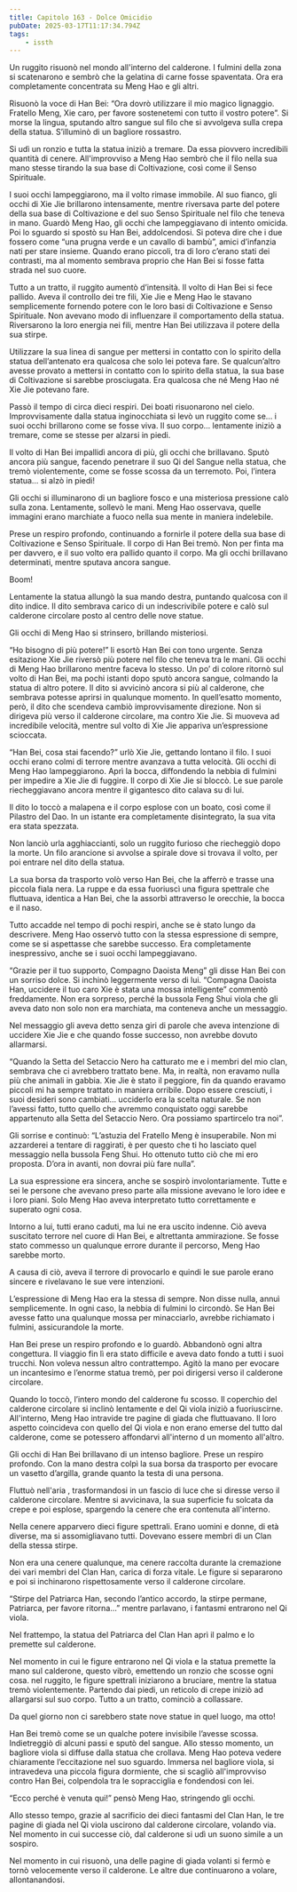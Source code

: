 ```yaml
---
title: Capitolo 163 - Dolce Omicidio
pubDate: 2025-03-17T11:17:34.794Z
tags:
    - issth
---
```



Un ruggito risuonò nel mondo all'interno del calderone. I fulmini della zona si scatenarono e sembrò che la gelatina di carne fosse spaventata. Ora era completamente concentrata su Meng Hao e gli altri.


Risuonò la voce di Han Bei: “Ora dovrò utilizzare il mio magico lignaggio. Fratello Meng, Xie caro, per favore sostenetemi con tutto il vostro potere”. Si morse la lingua, sputando altro sangue sul filo che si avvolgeva sulla crepa della statua. S’illuminò di un bagliore rossastro.


Si udì un ronzio e tutta la statua iniziò a tremare. Da essa piovvero incredibili quantità di cenere. All'improvviso a Meng Hao sembrò che il filo nella sua mano stesse tirando la sua base di Coltivazione, così come il Senso Spirituale.


I suoi occhi lampeggiarono, ma il volto rimase immobile. Al suo fianco, gli occhi di Xie Jie brillarono intensamente, mentre riversava parte del potere della sua base di Coltivazione e del suo Senso Spirituale nel filo che teneva in mano. Guardò Meng Hao, gli occhi che lampeggiavano di intento omicida. Poi lo sguardo si spostò su Han Bei, addolcendosi. Si poteva dire che i due fossero come “una prugna verde e un cavallo di bambù”, amici d’infanzia nati per stare insieme. Quando erano piccoli, tra di loro c’erano stati dei contrasti, ma al momento sembrava proprio che Han Bei si fosse fatta strada nel suo cuore.


Tutto a un tratto, il ruggito aumentò d’intensità. Il volto di Han Bei si fece pallido. Aveva il controllo dei tre fili, Xie Jie e Meng Hao le stavano semplicemente fornendo potere con le loro basi di Coltivazione e Senso Spirituale. Non avevano modo di influenzare il comportamento della statua. Riversarono la loro energia nei fili, mentre Han Bei utilizzava il potere della sua stirpe.


Utilizzare la sua linea di sangue per mettersi in contatto con lo spirito della statua dell’antenato era qualcosa che solo lei poteva fare. Se qualcun’altro avesse provato a mettersi in contatto con lo spirito della statua, la sua base di Coltivazione si sarebbe prosciugata. Era qualcosa che né Meng Hao né Xie Jie potevano fare.


Passò il tempo di circa dieci respiri. Dei boati risuonarono nel cielo. Improvvisamente dalla statua inginocchiata si levò un ruggito come se… i suoi occhi brillarono come se fosse viva. Il suo corpo… lentamente iniziò a tremare, come se stesse per alzarsi in piedi.


Il volto di Han Bei impallidì ancora di più, gli occhi che brillavano. Sputò ancora più sangue, facendo penetrare il suo Qi del Sangue nella statua, che tremò violentemente, come se fosse scossa da un terremoto. Poi, l’intera statua… si alzò in piedi!


Gli occhi si illuminarono di un bagliore fosco e una misteriosa pressione calò sulla zona. Lentamente, sollevò le mani. Meng Hao osservava, quelle immagini erano marchiate a fuoco nella sua mente in maniera indelebile.


Prese un respiro profondo, continuando a fornirle il potere della sua base di Coltivazione e Senso Spirituale. Il corpo di Han Bei tremò. Non per finta ma per davvero, e il suo volto era pallido quanto il corpo. Ma gli occhi brillavano determinati, mentre sputava ancora sangue.


Boom!


Lentamente la statua allungò la sua mando destra, puntando qualcosa con il dito indice. Il dito sembrava carico di un indescrivibile potere e calò sul calderone circolare posto al centro delle nove statue.


Gli occhi di Meng Hao si strinsero, brillando misteriosi.


“Ho bisogno di più potere!” li esortò Han Bei con tono urgente. Senza esitazione Xie Jie riversò più potere nel filo che teneva tra le mani.
Gli occhi di Meng Hao brillarono mentre faceva lo stesso. Un po’ di colore ritornò sul volto di Han Bei, ma pochi istanti dopo sputò ancora sangue, colmando la statua di altro potere. Il dito si avvicinò ancora si più al calderone, che sembrava potesse aprirsi in qualunque momento.
In quell’esatto momento, però, il dito che scendeva cambiò improvvisamente direzione. Non si dirigeva più verso il calderone circolare, ma contro Xie Jie. Si muoveva ad incredibile velocità, mentre sul volto di Xie Jie appariva un’espressione scioccata.


“Han Bei, cosa stai facendo?” urlò Xie Jie, gettando lontano il filo. I suoi occhi erano colmi di terrore mentre avanzava a tutta velocità. Gli occhi di Meng Hao lampeggiarono. Aprì la bocca, diffondendo la nebbia di fulmini per impedire a Xie Jie di fuggire. Il corpo di Xie Jie si bloccò. Le sue parole riecheggiavano ancora mentre il gigantesco dito calava su di lui.


Il dito lo toccò a malapena e il corpo esplose con un boato, così come il Pilastro del Dao. In un istante era completamente disintegrato, la sua vita era stata spezzata.


Non lanciò urla agghiaccianti, solo un ruggito furioso che riecheggiò dopo la morte. Un filo arancione si avvolse a spirale dove si trovava il volto, per poi entrare nel dito della statua.


La sua borsa da trasporto volò verso Han Bei, che la afferrò e trasse una piccola fiala nera. La ruppe e da essa fuoriuscì una figura spettrale che fluttuava, identica a Han Bei, che la assorbì attraverso le orecchie, la bocca e il naso.


Tutto accadde nel tempo di pochi respiri, anche se è stato lungo da descrivere. Meng Hao osservò tutto con la stessa espressione di sempre, come se si aspettasse che sarebbe successo. Era completamente inespressivo, anche se i suoi occhi lampeggiavano.


“Grazie per il tuo supporto, Compagno Daoista Meng” gli disse Han Bei con un sorriso dolce. Si inchinò leggermente verso di lui.
“Compagna Daoista Han, uccidere il tuo caro Xie è stata una mossa intelligente” commentò freddamente. Non era sorpreso, perché la bussola Feng Shui viola che gli aveva dato non solo non era marchiata, ma conteneva anche un messaggio.


Nel messaggio gli aveva detto senza giri di parole che aveva intenzione di uccidere Xie Jie e che quando fosse successo, non avrebbe dovuto allarmarsi.


“Quando la Setta del Setaccio Nero ha catturato me e i membri del mio clan, sembrava che ci avrebbero trattato bene. Ma, in realtà, non eravamo nulla più che animali in gabbia. Xie Jie è stato il peggiore, fin da quando eravamo piccoli mi ha sempre trattato in maniera orribile. Dopo essere cresciuti, i suoi desideri sono cambiati… ucciderlo era la scelta naturale. Se non l’avessi fatto, tutto quello che avremmo conquistato oggi sarebbe appartenuto alla Setta del Setaccio Nero. Ora possiamo spartircelo tra noi”.


Gli sorrise e continuò: “L’astuzia del Fratello Meng è insuperabile. Non mi azzarderei a tentare di raggirati, è per questo che ti ho lasciato quel messaggio nella bussola Feng Shui. Ho ottenuto tutto ciò che mi ero proposta. D’ora in avanti, non dovrai più fare nulla”.


La sua espressione era sincera, anche se sospirò involontariamente. Tutte e sei le persone che avevano preso parte alla missione avevano le loro idee e i loro piani. Solo Meng Hao aveva interpretato tutto correttamente e superato ogni cosa.


Intorno a lui, tutti erano caduti, ma lui ne era uscito indenne. Ciò aveva suscitato terrore nel cuore di Han Bei, e altrettanta ammirazione. Se fosse stato commesso un qualunque errore durante il percorso, Meng Hao sarebbe morto.


A causa di ciò, aveva il terrore di provocarlo e quindi le sue parole erano sincere e rivelavano le sue vere intenzioni.


L’espressione di Meng Hao era la stessa di sempre. Non disse nulla, annuì semplicemente. In ogni caso, la nebbia di fulmini lo circondò. Se Han Bei avesse fatto una qualunque mossa per minacciarlo, avrebbe richiamato i fulmini, assicurandole la morte.


Han Bei prese un respiro profondo e lo guardò. Abbandonò ogni altra congettura. Il viaggio fin lì era stato difficile e aveva dato fondo a tutti i suoi trucchi. Non voleva nessun altro contrattempo. Agitò la mano per evocare un incantesimo e l’enorme statua tremò, per poi dirigersi verso il calderone circolare.


Quando lo toccò, l’intero mondo del calderone fu scosso. Il coperchio del calderone circolare si inclinò lentamente e del Qi viola iniziò a fuoriuscirne. All'interno, Meng Hao intravide tre pagine di giada che fluttuavano. Il loro aspetto coincideva con quello del Qi viola e non erano emerse del tutto dal calderone, come se potessero affondarvi all'interno d un momento all'altro.


Gli occhi di Han Bei brillavano di un intenso bagliore. Prese un respiro profondo. Con la mano destra colpì la sua borsa da trasporto per evocare un vasetto d’argilla, grande quanto la testa di una persona.


Fluttuò nell'aria , trasformandosi in un fascio di luce che si diresse verso il calderone circolare. Mentre si avvicinava, la sua superficie fu solcata da crepe e poi esplose, spargendo la cenere che era contenuta all'interno.


Nella cenere apparvero dieci figure spettrali. Erano uomini e donne, di età diverse, ma si assomigliavano tutti. Dovevano essere membri di un Clan della stessa stirpe.


Non era una cenere qualunque, ma cenere raccolta durante la cremazione dei vari membri del Clan Han, carica di forza vitale. Le figure si separarono e poi si inchinarono rispettosamente verso il calderone circolare.


“Stirpe del Patriarca Han, secondo l’antico accordo, la stirpe permane, Patriarca, per favore ritorna…” mentre parlavano, i fantasmi entrarono nel Qi viola.


Nel frattempo, la statua del Patriarca del Clan Han aprì il palmo e lo premette sul calderone.


Nel momento in cui le figure entrarono nel Qi viola e la statua premette la mano sul calderone, questo vibrò, emettendo un ronzio che scosse ogni cosa. nel ruggito, le figure spettrali iniziarono a bruciare, mentre la statua tremò violentemente. Partendo dai piedi, un reticolo di crepe iniziò ad allargarsi sul suo corpo. Tutto a un tratto, cominciò a collassare.


Da quel giorno non ci sarebbero state nove statue in quel luogo, ma otto!


Han Bei tremò come se un qualche potere invisibile l’avesse scossa. Indietreggiò di alcuni passi e sputò del sangue. Allo stesso momento, un bagliore viola si diffuse dalla statua che crollava. Meng Hao poteva vedere chiaramente l’eccitazione nel suo sguardo. Immersa nel bagliore viola, si intravedeva una piccola figura dormiente, che si scagliò all'improvviso contro Han Bei, colpendola tra le sopracciglia e fondendosi con lei.


“Ecco perché è venuta qui!” pensò Meng Hao, stringendo gli occhi.


Allo stesso tempo, grazie al sacrificio dei dieci fantasmi del Clan Han, le tre pagine di giada nel Qi viola uscirono dal calderone circolare, volando via. Nel momento in cui successe ciò, dal calderone si udì un suono simile a un sospiro.


Nel momento in cui risuonò, una delle pagine di giada volanti si fermò e tornò velocemente verso il calderone. Le altre due continuarono a volare, allontanandosi.
                                                                



